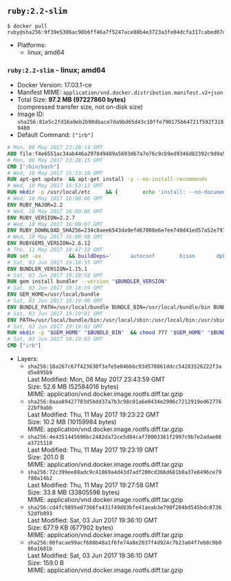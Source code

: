 ## `ruby:2.2-slim`

```console
$ docker pull ruby@sha256:9f39e5306ac98b6ff46a7f5247ace88b4e3723a3fe04dcfa317cabed07dadd8f
```

-	Platforms:
	-	linux; amd64

### `ruby:2.2-slim` - linux; amd64

-	Docker Version: 17.03.1-ce
-	Manifest MIME: `application/vnd.docker.distribution.manifest.v2+json`
-	Total Size: **97.2 MB (97227860 bytes)**  
	(compressed transfer size, not on-disk size)
-	Image ID: `sha256:81e5c2fd16a9eb2b90dbace7da9bd65d43c10ffe790175b64721f592f3109480`
-	Default Command: `["irb"]`

```dockerfile
# Mon, 08 May 2017 23:28:14 GMT
ADD file:f4e6551ac34ab446a297849489a5693d67a7e76c9cb9ed9346d82392c9d9a5fe in / 
# Mon, 08 May 2017 23:28:15 GMT
CMD ["/bin/bash"]
# Wed, 10 May 2017 15:53:10 GMT
RUN apt-get update 	&& apt-get install -y --no-install-recommends 		bzip2 		ca-certificates 		libffi-dev 		libgdbm3 		libssl-dev 		libyaml-dev 		procps 		zlib1g-dev 	&& rm -rf /var/lib/apt/lists/*
# Wed, 10 May 2017 15:53:12 GMT
RUN mkdir -p /usr/local/etc 	&& { 		echo 'install: --no-document'; 		echo 'update: --no-document'; 	} >> /usr/local/etc/gemrc
# Wed, 10 May 2017 16:00:06 GMT
ENV RUBY_MAJOR=2.2
# Wed, 10 May 2017 16:00:06 GMT
ENV RUBY_VERSION=2.2.7
# Wed, 10 May 2017 16:00:07 GMT
ENV RUBY_DOWNLOAD_SHA256=234c8aee6543da9efd67008e6e7ee740d41ed57a52e797f65043c3b5ec3bcb53
# Wed, 10 May 2017 16:00:08 GMT
ENV RUBYGEMS_VERSION=2.6.12
# Thu, 11 May 2017 18:47:33 GMT
RUN set -ex 		&& buildDeps=' 		autoconf 		bison 		dpkg-dev 		gcc 		libbz2-dev 		libgdbm-dev 		libglib2.0-dev 		libncurses-dev 		libreadline-dev 		libxml2-dev 		libxslt-dev 		make 		ruby 		wget 		xz-utils 	' 	&& apt-get update 	&& apt-get install -y --no-install-recommends $buildDeps 	&& rm -rf /var/lib/apt/lists/* 		&& wget -O ruby.tar.xz "https://cache.ruby-lang.org/pub/ruby/${RUBY_MAJOR%-rc}/ruby-$RUBY_VERSION.tar.xz" 	&& echo "$RUBY_DOWNLOAD_SHA256 *ruby.tar.xz" | sha256sum -c - 		&& mkdir -p /usr/src/ruby 	&& tar -xJf ruby.tar.xz -C /usr/src/ruby --strip-components=1 	&& rm ruby.tar.xz 		&& cd /usr/src/ruby 		&& { 		echo '#define ENABLE_PATH_CHECK 0'; 		echo; 		cat file.c; 	} > file.c.new 	&& mv file.c.new file.c 		&& autoconf 	&& gnuArch="$(dpkg-architecture --query DEB_BUILD_GNU_TYPE)" 	&& ./configure 		--build="$gnuArch" 		--disable-install-doc 		--enable-shared 	&& make -j "$(nproc)" 	&& make install 		&& apt-get purge -y --auto-remove $buildDeps 	&& cd / 	&& rm -r /usr/src/ruby 		&& gem update --system "$RUBYGEMS_VERSION"
# Sat, 03 Jun 2017 19:18:55 GMT
ENV BUNDLER_VERSION=1.15.1
# Sat, 03 Jun 2017 19:18:58 GMT
RUN gem install bundler --version "$BUNDLER_VERSION"
# Sat, 03 Jun 2017 19:18:59 GMT
ENV GEM_HOME=/usr/local/bundle
# Sat, 03 Jun 2017 19:19:00 GMT
ENV BUNDLE_PATH=/usr/local/bundle BUNDLE_BIN=/usr/local/bundle/bin BUNDLE_SILENCE_ROOT_WARNING=1 BUNDLE_APP_CONFIG=/usr/local/bundle
# Sat, 03 Jun 2017 19:19:01 GMT
ENV PATH=/usr/local/bundle/bin:/usr/local/sbin:/usr/local/bin:/usr/sbin:/usr/bin:/sbin:/bin
# Sat, 03 Jun 2017 19:19:02 GMT
RUN mkdir -p "$GEM_HOME" "$BUNDLE_BIN" 	&& chmod 777 "$GEM_HOME" "$BUNDLE_BIN"
# Sat, 03 Jun 2017 19:19:03 GMT
CMD ["irb"]
```

-	Layers:
	-	`sha256:10a267c67f423630f3afe5e04bbbc93d578861ddcc54283526222f3ad5e895b9`  
		Last Modified: Mon, 08 May 2017 23:43:59 GMT  
		Size: 52.6 MB (52584016 bytes)  
		MIME: application/vnd.docker.image.rootfs.diff.tar.gzip
	-	`sha256:0aaa89427703d5bdd37a7b3c98c01a6e0434e2906c7212919ed6277622bf9abb`  
		Last Modified: Thu, 11 May 2017 19:23:22 GMT  
		Size: 10.2 MB (10159984 bytes)  
		MIME: application/vnd.docker.image.rootfs.diff.tar.gzip
	-	`sha256:4e4351445696bc2482da72ce5d84caf70003361f2997c9b7e2adae06a3725118`  
		Last Modified: Thu, 11 May 2017 19:23:19 GMT  
		Size: 201.0 B  
		MIME: application/vnd.docker.image.rootfs.diff.tar.gzip
	-	`sha256:72c399ee88adc9c41869a4d43d7adf200cd366d681b8a37e8496ce79f80a14b2`  
		Last Modified: Thu, 11 May 2017 19:27:58 GMT  
		Size: 33.8 MB (33805598 bytes)  
		MIME: application/vnd.docker.image.rootfs.diff.tar.gzip
	-	`sha256:cd4fc9895ed7366fa431f49d83bfe41aeab3e790f204bd545bdc873652dfb093`  
		Last Modified: Sat, 03 Jun 2017 19:36:10 GMT  
		Size: 677.9 KB (677902 bytes)  
		MIME: application/vnd.docker.image.rootfs.diff.tar.gzip
	-	`sha256:00facae99acf680b48a1f6fe74a8e2037f4d924c7b23a04f7eb8c9b086a1681b`  
		Last Modified: Sat, 03 Jun 2017 19:36:10 GMT  
		Size: 159.0 B  
		MIME: application/vnd.docker.image.rootfs.diff.tar.gzip
